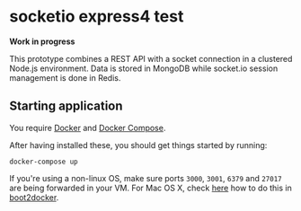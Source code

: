 # socketio express4 test

**Work in progress**

This prototype combines a REST API with a socket connection in a clustered Node.js environment. Data is stored in MongoDB while socket.io session management is done in Redis.

## Starting application

You require [Docker](https://www.docker.com) and [Docker Compose](https://docs.docker.com/compose/).

After having installed these, you should get things started by running:

```
docker-compose up
```

If you're using a non-linux OS, make sure ports `3000`, `3001`, `6379` and `27017` are being forwarded in your VM. For Mac OS X, check [here](https://github.com/boot2docker/boot2docker/blob/master/doc/WORKAROUNDS.md) how to do this in [boot2docker](http://boot2docker.io/).
